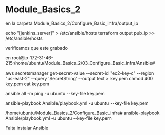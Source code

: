 # Module_Basics_2


en la carpeta Module_Basics_2/Configure_Basic_infra/output_ip

echo "[jenkins_server]" > /etc/ansible/hosts
terraform output pub_ip >> /etc/ansible/hosts

verificamos que este grabado

en root@ip-172-31-46-215:/home/ubuntu/Module_Basics_2/03_Configure_Basic_infra/Ansible#

aws secretsmanager get-secret-value --secret-id "ec2-key-c" --region "us-east-2" --query 'SecretString' --output text > key.pem
chmod 400 key.pem
cat key.pem

ansible all -m ping -u ubuntu --key-file key.pem

ansible-playbook Ansible/playbook.yml -u ubuntu --key-file key.pem

/home/ubuntu/Module_Basics_2/Configure_Basic_infra# ansible-playbook Ansible/playbook.yml -u ubuntu --key-file key.pem

Falta instalar Ansible
